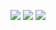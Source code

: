 ![](../../../Pictures/Screenshot_1678886100.png)
![](../../../Pictures/Screenshot_1678886033.png)
![](../../../Pictures/Screenshot_1678885981.png)